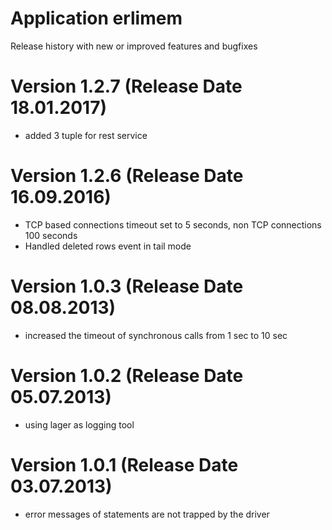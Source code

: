 Application erlimem
===================

Release history with new or improved features and bugfixes

Version 1.2.7 (Release Date 18.01.2017)
=======================================
* added 3 tuple for rest service

Version 1.2.6 (Release Date 16.09.2016)
=======================================
* TCP based connections timeout set to 5 seconds, non TCP connections 100 seconds
* Handled deleted rows event in tail mode

Version 1.0.3 (Release Date 08.08.2013)
=======================================
* increased the timeout of synchronous calls from 1 sec to 10 sec

Version 1.0.2 (Release Date 05.07.2013)
=======================================
* using lager as logging tool

Version 1.0.1 (Release Date 03.07.2013)
=======================================
* error messages of statements are not trapped by the driver
